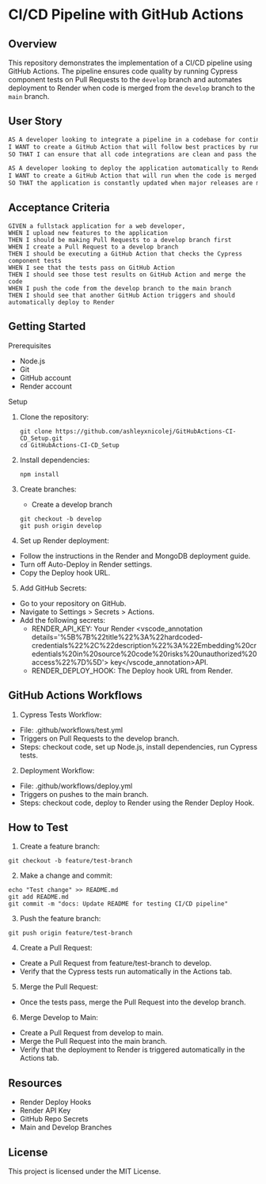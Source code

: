 # CI/CD Pipeline with GitHub Actions

## Overview

This repository demonstrates the implementation of a CI/CD pipeline using GitHub Actions. The pipeline ensures code quality by running Cypress component tests on Pull Requests to the `develop` branch and automates deployment to Render when code is merged from the `develop` branch to the `main` branch.

## User Story

```markdown
AS A developer looking to integrate a pipeline in a codebase for continuous integration and deployment,
I WANT to create a GitHub Action that will follow best practices by running test cases when a Pull Request is made to the develop branch
SO THAT I can ensure that all code integrations are clean and pass the proper requirements.

AS A developer looking to deploy the application automatically to Render when code is merged from develop to main,
I WANT to create a GitHub Action that will run when the code is merged to main and automatically deploys to Render
SO THAT the application is constantly updated when major releases are made to the main branch.
```

## Acceptance Criteria 
```
GIVEN a fullstack application for a web developer,
WHEN I upload new features to the application
THEN I should be making Pull Requests to a develop branch first
WHEN I create a Pull Request to a develop branch
THEN I should be executing a GitHub Action that checks the Cypress component tests
WHEN I see that the tests pass on GitHub Action
THEN I should see those test results on GitHub Action and merge the code
WHEN I push the code from the develop branch to the main branch
THEN I should see that another GitHub Action triggers and should automatically deploy to Render
```

## Getting Started
Prerequisites
 - Node.js
 - Git
 - GitHub account
 - Render account


Setup
1. Clone the repository:
   ```
   git clone https://github.com/ashleyxnicolej/GitHubActions-CI-CD_Setup.git
   cd GitHubActions-CI-CD_Setup
   ```
2. Install dependencies:
   ```
   npm install
   ```
  
3. Create branches:
   - Create a develop branch
   ```
   git checkout -b develop
   git push origin develop
   ```

4. Set up Render deployment:
  - Follow the instructions in the Render and MongoDB deployment guide.
  - Turn off Auto-Deploy in Render settings.
  - Copy the Deploy hook URL.

5. Add GitHub Secrets:
  - Go to your repository on GitHub.
  - Navigate to Settings > Secrets > Actions.
  - Add the following secrets:
    - RENDER_API_KEY: Your Render <vscode_annotation details='%5B%7B%22title%22%3A%22hardcoded-credentials%22%2C%22description%22%3A%22Embedding%20credentials%20in%20source%20code%20risks%20unauthorized%20access%22%7D%5D'> key</vscode_annotation>API.
    - RENDER_DEPLOY_HOOK: The Deploy hook URL from Render.

## GitHub Actions Workflows
 1. Cypress Tests Workflow:
- File: .github/workflows/test.yml
- Triggers on Pull Requests to the develop branch.
- Steps: checkout code, set up Node.js, install dependencies, run Cypress tests.

2. Deployment Workflow:

- File: .github/workflows/deploy.yml
- Triggers on pushes to the main branch.
- Steps: checkout code, deploy to Render using the Render Deploy Hook.


## How to Test
1. Create a feature branch:
  ```
  git checkout -b feature/test-branch
  ```

2. Make a change and commit:
  ```
  echo "Test change" >> README.md
  git add README.md
  git commit -m "docs: Update README for testing CI/CD pipeline"
  ```

3. Push the feature branch:
  ```
  git push origin feature/test-branch
  ```

4. Create a Pull Request:
  - Create a Pull Request from feature/test-branch to develop.
  - Verify that the Cypress tests run automatically in the Actions tab.

5. Merge the Pull Request:
  - Once the tests pass, merge the Pull Request into the develop branch.

6. Merge Develop to Main:
 - Create a Pull Request from develop to main.
 - Merge the Pull Request into the main branch.
 - Verify that the deployment to Render is triggered automatically in the Actions tab.

## Resources
 - Render Deploy Hooks
 - Render API Key
 - GitHub Repo Secrets
 - Main and Develop Branches


## License
This project is licensed under the MIT License.

